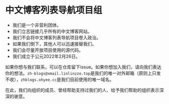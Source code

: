 # 中文博客列表导航项目组
- 我们是一个非营利团体。
- 我们立志链接几乎所有的中文博客网站。
- 我们不会将中文博客列表导航项目卷入政治。
- 如果我们倒下，其他人可以迅速接替我们。
- 我们会尽量开放项目使用的源代码。
- 我们成立于公元2022年2月26日。

如果你想与我们联系，可以在仓库留下issue。如果你想加入我们，请向我们表达你的想法。`zh-blogs@xmail.linlinzzo.top`是我们的唯一对外邮箱（原则上只发不收），`zhblogs.ohyee.cc`是我们目前使用的唯一域名。

在此，我们向组织的成员、曾经帮助支持过我们的人、给予我们帮助的组织表示深深的谢意。
